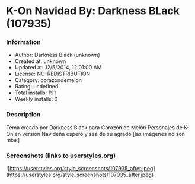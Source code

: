 # K-On Navidad By: Darkness BLack (107935)

### Information
- Author: Darkness Black (unknown)
- Created at: unknown
- Updated at: 12/5/2014, 12:01:00 AM
- License: NO-REDISTRIBUTION
- Category: corazondemelon
- Rating: undefined
- Total installs: 191
- Weekly installs: 0


### Description
Tema creado por Darkness Black para Corazón de Melón
Personajes de K-On en version Navideña espero y sea de su agrado
[las imágenes no son mias]


### Screenshots (links to userstyles.org)
![https://userstyles.org/style_screenshots/107935_after.jpeg](https://userstyles.org/style_screenshots/107935_after.jpeg)


